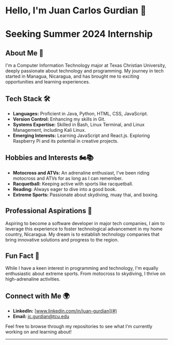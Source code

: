 # Hello, I'm Juan Carlos Gurdian 👋

# Seeking Summer 2024 Internship

## About Me 📖
I'm a Computer Information Technology major at Texas Christian University, deeply passionate about technology and programming. My journey in tech started in Managua, Nicaragua, and has brought me to exciting opportunities and learning experiences.

## Tech Stack 🛠️
- **Languages:** Proficient in Java, Python, HTML, CSS, JavaScript.
- **Version Control:** Enhancing my skills in Git.
- **Systems Expertise:** Skilled in Bash, Linux Terminal, and Linux Management, including Kali Linux.
- **Emerging Interests:** Learning JavaScript and React.js. Exploring Raspberry Pi and its potential in creative projects.

## Hobbies and Interests 🏍️📚
- **Motocross and ATVs:** An adrenaline enthusiast, I've been riding motocross and ATVs for as long as I can remember.
- **Racquetball:** Keeping active with sports like racquetball.
- **Reading:** Always eager to dive into a good book.
- **Extreme Sports:** Passionate about skydiving, muay thai, and boxing.

## Professional Aspirations 💼
Aspiring to become a software developer in major tech companies, I aim to leverage this experience to foster technological advancement in my home country, Nicaragua. My dream is to establish technology companies that bring innovative solutions and progress to the region.

## Fun Fact 🌟
While I have a keen interest in programming and technology, I'm equally enthusiastic about extreme sports. From motocross to skydiving, I thrive on high-adrenaline activities.

## Connect with Me 🌍
- **LinkedIn:** [www.linkedin.com/in/juan-gurdian](#)
- **Email:** jc.gurdian@tcu.edu

Feel free to browse through my repositories to see what I'm currently working on and learning about!

---
